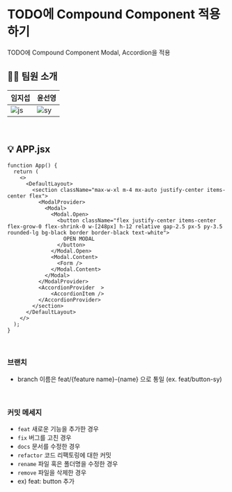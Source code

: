 # TODO에 Compound Component 적용하기

TODO에 Compound Component Modal, Accordion을 적용

## 👨‍💻 팀원 소개
| 임지섭 | 윤선영 |
| --- | --- |
| ![js](https://avatars.githubusercontent.com/icebear0111)  | ![sy](https://avatars.githubusercontent.com/yunsy1103) |
<br>


## 💡 APP.jsx
```
function App() {
  return (
    <>
      <DefaultLayout>
        <section className="max-w-xl m-4 mx-auto justify-center items-center flex">
          <ModalProvider>
            <Modal>
              <Modal.Open>
                <button className="flex justify-center items-center flex-grow-0 flex-shrink-0 w-[248px] h-12 relative gap-2.5 px-5 py-3.5 rounded-lg bg-black border border-black text-white">
                  OPEN MODAL
                </button>
              </Modal.Open>
              <Modal.Content>
                <Form />
              </Modal.Content>
            </Modal>
          </ModalProvider>
          <AccordionProvider  >
              <AccordionItem />
          </AccordionProvider>
        </section>
      </DefaultLayout>
    </>
  );
}

```
<br>


### 브랜치
- branch 이름은 feat/{feature name}-{name} 으로 통일 (ex. feat/button-sy)
<br>

### 커밋 메세지
- `feat` 새로운 기능을 추가한 경우
- `fix` 버그를 고친 경우
- `docs` 문서를 수정한 경우
- `refactor` 코드 리팩토링에 대한 커밋
- `rename` 파일 혹은 폴더명을 수정한 경우
- `remove` 파일을 삭제한 경우
- ex) feat: button 추가
<br>
